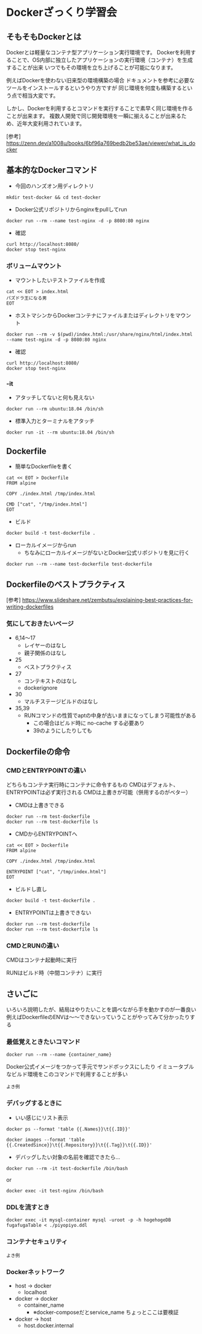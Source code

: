 # Dockerざっくり学習会

## そもそもDockerとは

Dockerとは軽量なコンテナ型アプリケーション実行環境です。
Dockerを利用することで、OS内部に独立したアプリケーションの実行環境（コンテナ）を生成することが出来
いつでもその環境を立ち上げることが可能になります。

例えばDockerを使わない旧来型の環境構築の場合
ドキュメントを参考に必要なツールをインストールするというやり方ですが
同じ環境を何度も構築するという点で相当大変です。

しかし、Dockerを利用するとコマンドを実行することで素早く同じ環境を作ることが出来ます。
複数人開発で同じ開発環境を一瞬に揃えることが出来るため、近年大変利用されています。

[参考]
https://zenn.dev/a1008u/books/6bf96a769bedb2be53ae/viewer/what_is_docker

## 基本的なDockerコマンド

- 今回のハンズオン用ディレクトリ

```
mkdir test-docker && cd test-docker
```

- Docker公式リポジトリからnginxをpullしてrun

```
docker run --rm --name test-nginx -d -p 8080:80 nginx
```

- 確認

```
curl http://localhost:8080/
docker stop test-nginx
```

### ボリュームマウント

- マウントしたいテストファイルを作成

```
cat << EOT > index.html
パズドラ王になる男
EOT
```

- ホストマシンからDockerコンテナにファイルまたはディレクトリをマウント

```
docker run --rm -v $(pwd)/index.html:/usr/share/nginx/html/index.html --name test-nginx -d -p 8080:80 nginx
```

- 確認

```
curl http://localhost:8080/
docker stop test-nginx
```

### -it

- アタッチしてないと何も見えない

```
docker run --rm ubuntu:18.04 /bin/sh
```

- 標準入力とターミナルをアタッチ

```
docker run -it --rm ubuntu:18.04 /bin/sh
```

## Dockerfile

- 簡単なDockerfileを書く

```
cat << EOT > Dockerfile
FROM alpine

COPY ./index.html /tmp/index.html

CMD ["cat", "/tmp/index.html"]
EOT
```

- ビルド

```
docker build -t test-dockerfile .
```

- ローカルイメージからrun
	- ちなみにローカルイメージがないとDocker公式リポジトリを見に行く

```
docker run --rm --name test-dockerfile test-dockerfile
```

## Dockerfileのベストプラクティス

[参考]
https://www.slideshare.net/zembutsu/explaining-best-practices-for-writing-dockerfiles

### 気にしておきたいページ

- 6,14〜17
	- レイヤーのはなし
	- 親子関係のはなし
- 25
	- ベストプラクティス
- 27
	- コンテキストのはなし
	- dockerignore
- 30
	- マルチステージビルドのはなし
- 35,39
	- RUNコマンドの性質でaptの中身が古いままになってしまう可能性がある
		- この場合はビルド時に no-cache する必要あり
		- 39のようにしたりしても

## Dockerfileの命令

### CMDとENTRYPOINTの違い

どちらもコンテナ実行時にコンテナに命令するもの
CMDはデフォルト、ENTRYPOINTは必ず実行される
CMDは上書きが可能（併用するのがベター）

- CMDは上書きできる

```
docker run --rm test-dockerfile
docker run --rm test-dockerfile ls
```

- CMDからENTRYPOINTへ

```
cat << EOT > Dockerfile
FROM alpine

COPY ./index.html /tmp/index.html

ENTRYPOINT ["cat", "/tmp/index.html"]
EOT
```

- ビルドし直し

```
docker build -t test-dockerfile .
```

- ENTRYPOINTは上書きできない

```
docker run --rm test-dockerfile
docker run --rm test-dockerfile ls
```

### CMDとRUNの違い

CMDはコンテナ起動時に実行

RUNはビルド時（中間コンテナ）に実行

## さいごに

いろいろ説明したが、結局はやりたいことを調べながら手を動かすのが一番良い
例えばDockerfileのENVは〜〜できないっていうことがやってみて分かったりする

### 最低覚えときたいコマンド

```
docker run --rm --name {container_name}
```

Docker公式イメージをつかって手元でサンドボックスにしたり
イミュータブルなビルド環境をこのコマンドで利用することが多い

```
よき例
```

### デバッグするときに

- いい感じにリスト表示

```
docker ps --format 'table {{.Names}}\t{{.ID}}'
```

```
docker images --format 'table {{.CreatedSince}}\t{{.Repository}}\t{{.Tag}}\t{{.ID}}'
```

- デバッグしたい対象の名前を確認できたら...


```
docker run --rm -it test-dockerfile /bin/bash
```

or

```
docker exec -it test-nginx /bin/bash
```

### DDLを流すとき

```
docker exec -it mysql-container mysql -uroot -p -h hogehogeDB fugafugaTable < ./piyopiyo.ddl
```

### コンテナセキュリティ

```
よき例
```

### Dockerネットワーク

- host → docker
	- localhost
- docker → docker
	- container_name
		- ※docker-composeだとservice_name ちょっとここは要検証
- docker → host
	- host.docker.internal

